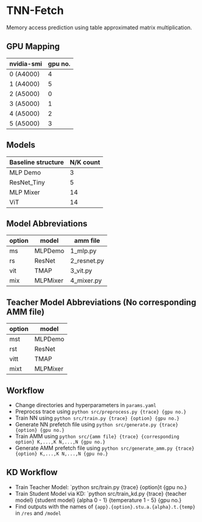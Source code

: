 # TNN-Fetch
Memory access prediction using table approximated matrix multiplication. 

## GPU Mapping
|nvidia-smi|gpu no.|
|----------|-------|
|0 (A4000) |4      |
|1 (A4000) |5      |
|2 (A5000) |0      |
|3 (A5000) |1      |
|4 (A5000) |2      |
|5 (A5000) |3      |


## Models
|Baseline structure|N/K count|
|------------------|---------|
|MLP Demo          |3        |
|ResNet_Tiny       |5        |
|MLP Mixer         |14       |
|ViT               |14       |

## Model Abbreviations
|option|model   |amm file   |
|------|--------|-----------|
|ms    |MLPDemo |1_mlp.py   |
|rs    |ResNet  |2_resnet.py|
|vit   |TMAP    |3_vit.py   |
|mix   |MLPMixer|4_mixer.py |

## Teacher Model Abbreviations (No corresponding AMM file)
|option|model   |
|------|--------|
|mst   |MLPDemo |
|rst   |ResNet  |
|vitt  |TMAP    |
|mixt  |MLPMixer|

## Workflow
- Change directories and hyperparameters in `params.yaml`
- Preprocss trace using `python src/preprocess.py {trace} {gpu no.}`
- Train NN using `python src/train.py {trace} {option} {gpu no.}` 
- Generate NN prefetch file using `python src/generate.py {trace} {option} {gpu no.}`
- Train AMM using `python src/{amm file} {trace} {corresponding option} K,...,K N,...,N {gpu no.}`
- Generate AMM prefetch file using `python src/generate_amm.py {trace} {option} K,...,K N,...,N {gpu no.}`

## KD Workflow
- Train Teacher Model: `python src/train.py {trace} {option}t {gpu no.}
- Train Student Model via KD: `python src/train_kd.py {trace} {teacher model} {student model} {alpha 0 - 1} {temperature 1 - 5} {gpu no.}
- Find outputs with the names of `{app}.{option}.stu.a.{alpha}.t.{temp}` in `/res` and `/model`
